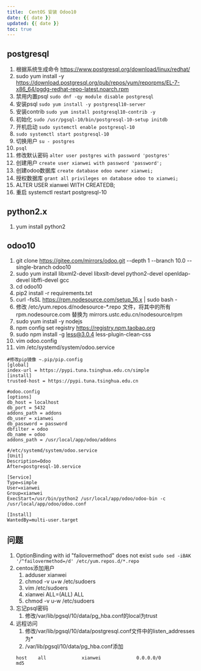 ```yaml
---
title:  CentOS 安装 Odoo10
date: {{ date }}
updated: {{ date }}
toc: true
---
```




## postgresql

<!-- https://blog.csdn.net/S2T11Enterprise/article/details/109775056 -->

1. 根据系统生成命令 https://www.postgresql.org/download/linux/redhat/
2. sudo yum install -y https://download.postgresql.org/pub/repos/yum/reporpms/EL-7-x86_64/pgdg-redhat-repo-latest.noarch.rpm
3. 禁用内置psql `sudo dnf -qy module disable postgresql`
4. 安装psql `sudo yum install -y postgresql10-server`
5. 安装contrib `sudo yum install postgresql10-contrib -y`
6. 初始化 `sudo /usr/pgsql-10/bin/postgresql-10-setup initdb`
7. 开机启动 `sudo systemctl enable postgresql-10`
8. `sudo systemctl start postgresql-10`
9. 切换用户 `su - postgres`
10. `psql`
11. 修改默认密码 `alter user postgres with password 'postgres'`
12. 创建用户 `create user xianwei with password 'password';`
13. 创建odoo数据库 `create database odoo owner xianwei;`
14. 授权数据库 `grant all privileges on database odoo to xianwei;`
15. ALTER USER xianwei WITH CREATEDB;
16. 重启 systemctl restart postgresql-10



## python2.x

1. yum install python2



## odoo10

1. git clone https://gitee.com/mirrors/odoo.git --depth 1 --branch 10.0 --single-branch odoo10
2. sudo yum install libxml2-devel libxslt-devel python2-devel openldap-devel libffi-devel gcc
3. cd odoo10
4. pip2 install -r requirements.txt
5. curl -fsSL https://rpm.nodesource.com/setup_16.x | sudo bash -
6. 修改 /etc/yum.repos.d/nodesource-*.repo 文件，将其中的所有 rpm.nodesource.com 替换为 mirrors.ustc.edu.cn/nodesource/rpm 
7. sudo yum install -y nodejs
8. npm config set registry https://registry.npm.taobao.org
9. sudo npm install -g less@3.0.4 less-plugin-clean-css
10. vim odoo.config
11. vim /etc/systemd/system/odoo.service




```
#修改pip镜像 ~.pip/pip.config
[global]
index-url = https://pypi.tuna.tsinghua.edu.cn/simple
[install]
trusted-host = https://pypi.tuna.tsinghua.edu.cn
```

```
#odoo.config
[options]
db_host = localhost
db_port = 5432
addons_path = addons
db_user = xianwei
db_password = password
dbfilter = odoo
db_name = odoo
addons_path = /usr/local/app/odoo/addons
```


```
#/etc/systemd/system/odoo.service
[Unit]
Description=Odoo
After=postgresql-10.service

[Service]
Type=simple
User=xianwei
Group=xianwei
ExecStart=/usr/bin/python2 /usr/local/app/odoo/odoo-bin -c /usr/local/app/odoo/odoo.conf

[Install]
WantedBy=multi-user.target
```



## 问题

1. OptionBinding with id "failovermethod" does not exist
    `sudo sed -iBAK '/^failovermethod=/d' /etc/yum.repos.d/*.repo`
2. centos添加用户
    1. adduser xianwei
    2. chmod -v u+w /etc/sudoers
    3. vim /etc/sudoers
    4. xianwei ALL=(ALL)       ALL
    5. chmod -v u-w /etc/sudoers
3. 忘记psql密码
    1. 修改/var/lib/pgsql/10/data/pg_hba.conf的local为trust
4. 远程访问
    1. 修改/var/lib/pgsql/10/data/postgresql.conf文件中的listen_addresses为*
    2. /var/lib/pgsql/10/data/pg_hba.conf添加
    ```
    host    all             xianwei             0.0.0.0/0               md5
    ```